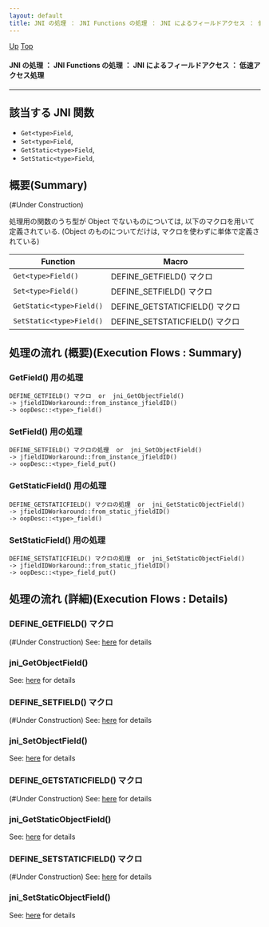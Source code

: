 ```yaml
---
layout: default
title: JNI の処理 ： JNI Functions の処理 ： JNI によるフィールドアクセス ： 低速アクセス処理
---
```

[Up](no5248c5L.html) [Top](../index.html)

#### JNI の処理 ： JNI Functions の処理 ： JNI によるフィールドアクセス ： 低速アクセス処理

--- 
## 該当する JNI 関数
* `Get<type>Field`,
* `Set<type>Field`,
* `GetStatic<type>Field`,
* `SetStatic<type>Field`,


## 概要(Summary)
(#Under Construction)

処理用の関数のうち型が Object でないものについては, 以下のマクロを用いて定義されている.
(Object のものについてだけは, マクロを使わずに単体で定義されている)

<!-- Turn-ON: (turn-on-orgtbl), Turn-OFF: (orgtbl-mode -1) -->
<!-- BEGIN RECEIVE ORGTBL table9282ATX -->
| Function | Macro |
|---|---|
| `Get<type>Field()` | DEFINE_GETFIELD() マクロ |
| `Set<type>Field()` | DEFINE_SETFIELD() マクロ |
| `GetStatic<type>Field()` | DEFINE_GETSTATICFIELD() マクロ |
| `SetStatic<type>Field()` | DEFINE_SETSTATICFIELD() マクロ |
<!-- END RECEIVE ORGTBL table9282ATX -->

<!-- 
#+ORGTBL: SEND table9282ATX orgtbl-to-gfm :no-escape t
| Function                 | Macro                          |
|--------------------------+--------------------------------|
| `Get<type>Field()`       | DEFINE_GETFIELD() マクロ       |
| `Set<type>Field()`       | DEFINE_SETFIELD() マクロ       |
| `GetStatic<type>Field()` | DEFINE_GETSTATICFIELD() マクロ |
| `SetStatic<type>Field()` | DEFINE_SETSTATICFIELD() マクロ |
-->


## 処理の流れ (概要)(Execution Flows : Summary)
### Get<type>Field() 用の処理
```
DEFINE_GETFIELD() マクロ  or  jni_GetObjectField()
-> jfieldIDWorkaround::from_instance_jfieldID()
-> oopDesc::<type>_field()
```

### Set<type>Field() 用の処理
```
DEFINE_SETFIELD() マクロの処理  or  jni_SetObjectField()
-> jfieldIDWorkaround::from_instance_jfieldID()
-> oopDesc::<type>_field_put()
```

### GetStatic<type>Field() 用の処理
```
DEFINE_GETSTATICFIELD() マクロの処理  or  jni_GetStaticObjectField()
-> jfieldIDWorkaround::from_static_jfieldID()
-> oopDesc::<type>_field()
```

### SetStatic<type>Field() 用の処理
```
DEFINE_SETSTATICFIELD() マクロの処理  or  jni_SetStaticObjectField()
-> jfieldIDWorkaround::from_static_jfieldID()
-> oopDesc::<type>_field_put()
```


## 処理の流れ (詳細)(Execution Flows : Details)
### DEFINE_GETFIELD() マクロ
(#Under Construction)
See: [here](no3059CHp.html) for details
### jni_GetObjectField()
See: [here](no305918i.html) for details
### DEFINE_SETFIELD() マクロ
(#Under Construction)
See: [here](no3059cb1.html) for details
### jni_SetObjectField()
See: [here](no3059PRv.html) for details
### DEFINE_GETSTATICFIELD() マクロ
(#Under Construction)
See: [here](no3059bvK.html) for details
### jni_GetStaticObjectField()
See: [here](no3059OlE.html) for details
### DEFINE_SETSTATICFIELD() マクロ
(#Under Construction)
See: [here](no30591DX.html) for details
### jni_SetStaticObjectField()
See: [here](no3059o5Q.html) for details






